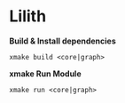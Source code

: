 # Lilith

**Build & Install dependencies**

```
xmake build <core|graph>
```

**xmake Run Module**

```
xmake run <core|graph>
```